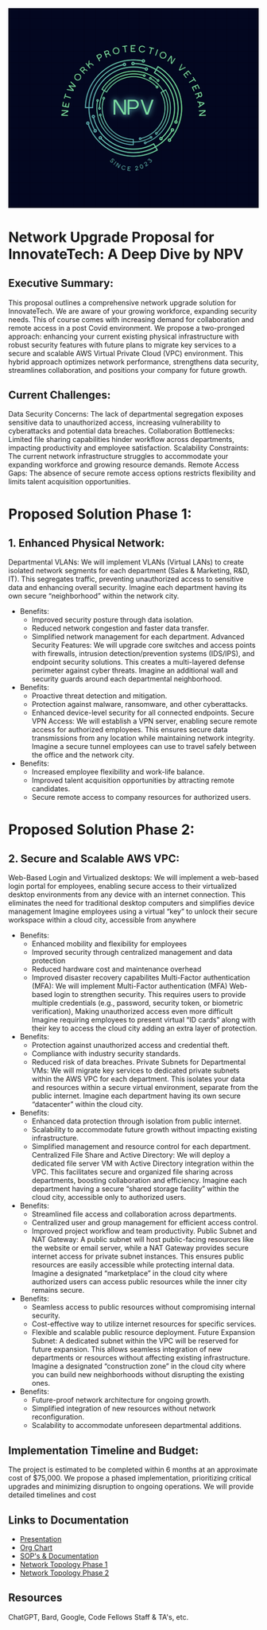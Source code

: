 
<center>
  <img src="https://github.com/NetworkProtectVeteran/Network/blob/main/unnamed.png">
</center>

# Network Upgrade Proposal for InnovateTech: A Deep Dive by NPV
## Executive Summary:
This proposal outlines a comprehensive network upgrade solution for InnovateTech. We are aware of your growing workforce, expanding security needs. This of course comes with increasing demand for collaboration and remote access in a post Covid environment. We propose a two-pronged approach: enhancing your current existing physical infrastructure with robust security features with future plans to migrate key services to a secure and scalable AWS Virtual Private Cloud (VPC) environment. This hybrid approach optimizes network performance, strengthens data security, streamlines collaboration, and positions your company for future growth.
## Current Challenges:
Data Security Concerns: The lack of departmental segregation exposes sensitive data to unauthorized access, increasing vulnerability to cyberattacks and potential data breaches.
Collaboration Bottlenecks: Limited file sharing capabilities hinder workflow across departments, impacting productivity and employee satisfaction.
Scalability Constraints: The current network infrastructure struggles to accommodate your expanding workforce and growing resource demands.
Remote Access Gaps: The absence of secure remote access options restricts flexibility and limits talent acquisition opportunities.
#
# Proposed Solution Phase 1:
## 1. Enhanced Physical Network:
Departmental VLANs:
We will implement VLANs (Virtual LANs) to create isolated network segments for each department (Sales & Marketing, R&D, IT). This segregates traffic, preventing unauthorized access to sensitive data and enhancing overall security. Imagine each department having its own secure “neighborhood” within the network city.
* Benefits:
  * Improved security posture through data isolation.
  * Reduced network congestion and faster data transfer.
  * Simplified network management for each department.
Advanced Security Features: We will upgrade core switches and access points with firewalls, intrusion detection/prevention systems (IDS/IPS), and endpoint security solutions. This creates a multi-layered defense perimeter against cyber threats. Imagine an additional wall and security guards around each departmental neighborhood.
* Benefits:
  * Proactive threat detection and mitigation.
  * Protection against malware, ransomware, and other cyberattacks.
  * Enhanced device-level security for all connected endpoints.
Secure VPN Access: We will establish a VPN server, enabling secure remote access for authorized employees. This ensures secure data transmissions from any location while maintaining network integrity. Imagine a secure tunnel employees can use to travel safely between the office and the network city.
* Benefits:
  * Increased employee flexibility and work-life balance.
  * Improved talent acquisition opportunities by attracting remote candidates.
  * Secure remote access to company resources for authorized users.


# Proposed Solution Phase 2:
## 2. Secure and Scalable AWS VPC:
Web-Based Login and Virtualized desktops: We will implement a web-based login portal for employees, enabling secure access to their virtualized desktop environments from any device with an internet connection. This eliminates the need for traditional desktop computers and simplifies device management
Imagine employees using a virtual “key” to unlock their secure workspace within a cloud city, accessible from anywhere
* Benefits:
  * Enhanced mobility and flexibility for employees
  * Improved security through centralized management and data protection
  * Reduced hardware cost and maintenance overhead
  * Improved disaster recovery capabilites
Multi-Factor authentication (MFA): We will implement Multi-Factor authentication (MFA) Web-based login to strengthen security. This requires users to provide multiple credentials (e.g., password, security token, or biometric verification), Making unauthorized access even more difficult
Imagine requiring employees to present virtual “ID cards” along with their key to access the cloud city adding an extra layer of protection.
* Benefits:
  * Protection against unauthorized access and credential theft. 
  * Compliance with industry security standards. 
  * Reduced risk of data breaches.
Private Subnets for Departmental VMs: We will migrate key services to dedicated private subnets within the AWS VPC for each department. This isolates your data and resources within a secure virtual environment, separate from the public internet. Imagine each department having its own secure “datacenter” within the cloud city.
* Benefits:
  * Enhanced data protection through isolation from public internet.
  * Scalability to accommodate future growth without impacting existing infrastructure.
  * Simplified management and resource control for each department.
Centralized File Share and Active Directory: We will deploy a dedicated file server VM with Active Directory integration within the VPC. This facilitates secure and organized file sharing across departments, boosting collaboration and efficiency. Imagine each department having a secure “shared storage facility” within the cloud city, accessible only to authorized users.
* Benefits:
  * Streamlined file access and collaboration across departments.
  * Centralized user and group management for efficient access control.
  * Improved project workflow and team productivity.
Public Subnet and NAT Gateway: A public subnet will host public-facing resources like the website or email server, while a NAT Gateway provides secure internet access for private subnet instances. This ensures public resources are easily accessible while protecting internal data. Imagine a designated “marketplace” in the cloud city where authorized users can access public resources while the inner city remains secure.
* Benefits:
  * Seamless access to public resources without compromising internal security.
  * Cost-effective way to utilize internet resources for specific services.
  * Flexible and scalable public resource deployment.
Future Expansion Subnet: A dedicated subnet within the VPC will be reserved for future expansion. This allows seamless integration of new departments or resources without affecting existing infrastructure. Imagine a designated “construction zone” in the cloud city where you can build new neighborhoods without disrupting the existing ones.
* Benefits:
  * Future-proof network architecture for ongoing growth.
  * Simplified integration of new resources without network reconfiguration.
  * Scalability to accommodate unforeseen departmental additions.
## Implementation Timeline and Budget:
The project is estimated to be completed within 6 months at an approximate cost of $75,000. We propose a phased implementation, prioritizing critical upgrades and minimizing disruption to ongoing operations. We will provide detailed timelines and cost

## Links to Documentation
- [Presentation](https://docs.google.com/presentation/d/1zeVuBw7DUMpogYqQG7K4TPg0J31C12pnNRHpLEgffGI/edit?usp=sharing)
- [Org Chart](https://github.com/NetworkProtectVeteran/Company-Chart/blob/main/Chart.png)
- [SOP's & Documentation]([https://github.com/NetworkProtectVeteran/NPV_Documents](https://github.com/NetworkProtectVeteran/NPV_Documents/blob/main/NPV%20301%20SOP.pdf))
- [Network Topology Phase 1](https://github.com/NetworkProtectVeteran/Network/wiki/Topology)
- [Network Topology Phase 2](https://github.com/NetworkProtectVeteran/Network/wiki/Cloud)

## Resources 
ChatGPT, Bard, Google, Code Fellows Staff & TA's, etc. 

